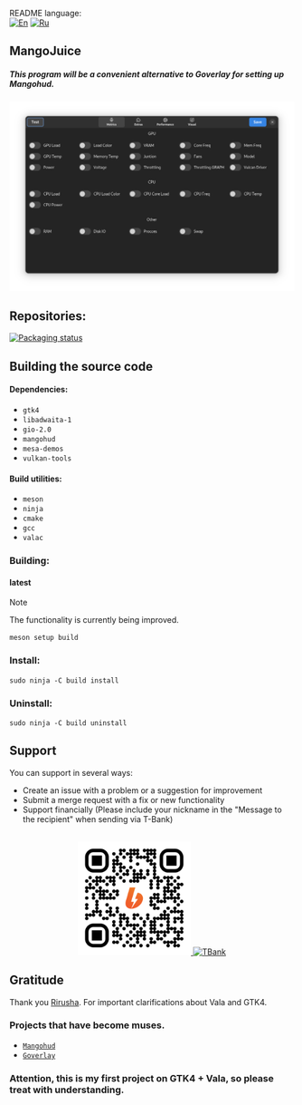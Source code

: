README language: \
[![En](https://img.shields.io/badge/en-green)](README.md)
[![Ru](https://img.shields.io/badge/ru-gray)](docs/RU-README.md)


## MangoJuice
##### This program will be a convenient alternative to Goverlay for setting up Mangohud.

<p align="center">
    <img src="data/images/screen.png" alt="Screenshot"/>
</p>

## Repositories:
[![Packaging status](https://repology.org/badge/vertical-allrepos/mangojuice.svg)](https://repology.org/project/mangojuice/versions)

## Building the source code

#### Dependencies:
* `gtk4`
* `libadwaita-1`
* `gio-2.0`
* `mangohud`
* `mesa-demos`
* `vulkan-tools`

#### Build utilities:
* `meson`
* `ninja`
* `cmake`
* `gcc`
* `valac`

### Building:

#### latest
> [!NOTE]
> The functionality is currently being improved.
```shell
meson setup build
```

### Install:
```shell
sudo ninja -C build install
```

### Uninstall:
```shell
sudo ninja -C build uninstall
```

## Support

You can support in several ways:
- Create an issue with a problem or a suggestion for improvement
- Submit a merge request with a fix or new functionality
- Support financially (Please include your nickname in the "Message to the recipient" when sending via T-Bank)

<br>

<div align="center">
  <a href="https://boosty.to/radiolamp/donate">
    <img height="200" src="data/assets/boosty_qrcode.png" alt="Boosty">
  </a>
  <a href="https://www.tbank.ru/cf/1J1DvYNesgD">
    <img height="200" src="data/assets/tbank_qrcodepng" alt="TBank">
  </a>
</div>


## Gratitude
Thank you [Rirusha](https://gitlab.gnome.org/Rirusha). For important clarifications about Vala and GTK4.

### Projects that have become muses.
 - [`Mangohud`](https://github.com/flightlessmango/MangoHud)
 - [`Goverlay`](https://github.com/benjamimgois/goverlay)

### Attention, this is my first project on GTK4 + Vala, so please treat with understanding.
